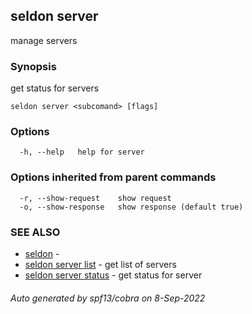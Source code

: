 ## seldon server

manage servers

### Synopsis

get status for servers

```
seldon server <subcomand> [flags]
```

### Options

```
  -h, --help   help for server
```

### Options inherited from parent commands

```
  -r, --show-request    show request
  -o, --show-response   show response (default true)
```

### SEE ALSO

* [seldon](seldon.md)	 - 
* [seldon server list](seldon_server_list.md)	 - get list of servers
* [seldon server status](seldon_server_status.md)	 - get status for server

###### Auto generated by spf13/cobra on 8-Sep-2022
